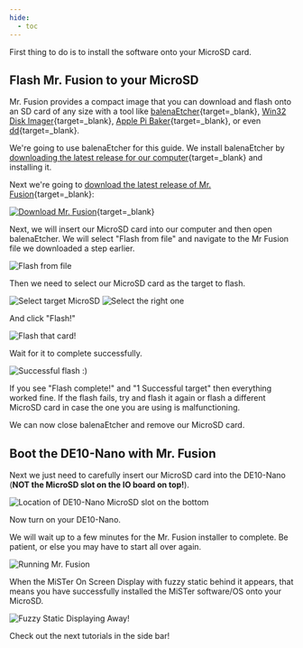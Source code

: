 ```yaml
---
hide:
  - toc
---
```


First thing to do is to install the software onto your MicroSD card.

## Flash Mr. Fusion to your MicroSD
Mr. Fusion provides a compact image that you can download and flash onto an SD card of any size with a tool like  [balenaEtcher](https://www.balena.io/etcher/){target=_blank}, [Win32 Disk Imager](https://sourceforge.net/projects/win32diskimager/){target=_blank}, [Apple Pi Baker](https://www.tweaking4all.com/software/macosx-software/applepi-baker-v2/){target=_blank}, or even [dd](https://en.wikipedia.org/wiki/Dd_%28Unix%29){target=_blank}.

We're going to use balenaEtcher for this guide. We install balenaEtcher by [downloading the latest release for our computer](https://www.balena.io/etcher/){target=_blank} and installing it. 

Next we're going to [download the latest release of Mr. Fusion](https://github.com/MiSTer-devel/mr-fusion/releases){target=_blank}:

[![Download Mr. Fusion](img/dl-mr-fusion.png)](https://github.com/MiSTer-devel/mr-fusion/releases){target=_blank}

Next, we will insert our MicroSD card into our computer and then open balenaEtcher. We will select "Flash from file" and navigate to the Mr Fusion file we downloaded a step earlier.

![Flash from file](img/balena-1.png)

Then we need to select our MicroSD card as the target to flash.

![Select target MicroSD](img/balena-2.png)
![Select the right one](img/balena-3.png)

And click "Flash!"

![Flash that card!](img/balena-4.png)

Wait for it to complete successfully.

![Successful flash :)](img/balena-5.png)

If you see "Flash complete!" and "1 Successful target" then everything worked fine. If the flash fails, try and flash it again or flash a different MicroSD card in case the one you are using is malfunctioning.

We can now close balenaEtcher and remove our MicroSD card.

## Boot the DE10-Nano with Mr. Fusion
Next we just need to carefully insert our MicroSD card into the DE10-Nano (**NOT the MicroSD slot on the IO board on top!**).

![Location of DE10-Nano MicroSD slot on the bottom](img/de10-nano-microsd.png)

Now turn on your DE10-Nano.

We will wait up to a few minutes for the Mr. Fusion installer to complete. Be patient, or else you may have to start all over again. 

![Running Mr. Fusion](img/run-mr-fusion.png)

When the MiSTer On Screen Display with fuzzy static behind it appears, that means you have successfully installed the MiSTer software/OS onto your MicroSD. 

![Fuzzy Static Displaying Away!](img/static-menu.png)

Check out the next tutorials in the side bar!

